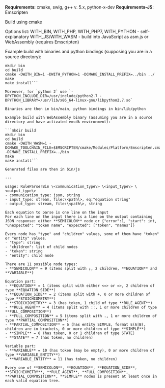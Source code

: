 **Requirements**: cmake, swig, g++ v. 5.x, python-x-dev
**Requirements-JS**: Emscripten

Build using cmake

Options list:
WITH_BIN, WITH_PHP, WITH_PHP7, WITH_PYTHON - self-explanatory
WITH_JS/WITH_WASM - build into JavaScript as asm.js or WebAssembly (requires Emscripten)

Example build with binaries and python bindings (supposing you are in a source directory):

```mkdir build
mkdir bin
cd build
cmake -DWITH_BIN=1 -DWITH_PYTHON=1 -DCMAKE_INSTALL_PREFIX=../bin ../
make
make install```

Moreover, for `python 2` use `-DPYTHON_INCLUDE_DIR=/usr/include/python2.7 -DPYTHON_LIBRARY=/usr/lib/x86_64-linux-gnu/libpython2.7.so`

Binaries are then in bin/main, python bindings in bin/lib/python

Example build with WebAssembly binary (assuming you are in a source directory and have activated emsdk environment):

```mkdir build
mkdir bin
cd build
cmake -DWITH_WASM=1 -DCMAKE_TOOLCHAIN_FILE=$EMSCRIPTEN/cmake/Modules/Platform/Emscripten.cmake -DCMAKE_INSTALL_PREFIX=../bin
make
make install```

Generated files are then in bin/js

---

usage: RuleParserBin \<communication_type\> \<input_type\> \<output_type\>
- communication_type: json, string
- input_type: stream, file:\<path\>, eq:"equation string"
- output_type: stream, file:\<path\>, string

Each equation to parse is one line on the input  
For each line on the input there is a line on the output containing JSON response: either **SEMICOLON** node or {"error":1, "start": int, "unexpected": "token name", "expected": ["token", "names"]}

Every node has "type" and "children" values, some of them have "token" or "entity" values.
- "type": string
- "children": list of child nodes
- "token": string
- "entity": child node

There are 11 possible node types:
- **SEMICOLON** = 9 (items split with ;, 2 children, **EQUATION** and **VARIABLE**)

Equation part:
- **EQUATION** = 1 (items split with either <=> or =>, 2 children of type **EQUATION_SIDE**)
- **EQUATION_SIDE** = 2 (items split with +, 0 or more children of type **STOICHIOMETRY**)
- **STOICHIOMETRY** = 3 (has token, 1 child of type **RULE_AGENT**)
- **RULE_AGENT** = 4 (items split with ::, 1 or more children of type **FULL_COMPOSITION**)
- **FULL_COMPOSITION** = 5 (items split with ., 1 or more children of type **PARTIAL_COMPOSITION**)
- **PARTIAL_COMPOSITION** = 6 (has entity SIMPLE, format E(A|B), children are in brackets, 0 or more children of type **SIMPLE**)
- **SIMPLE** = 8 (has token, 0 or 1 children of type STATE)
- **STATE** = 7 (has token, no children)

Variable part:
- **VARIABLE** = 10 (has token (may be empty), 0 or more children of type **VARIABLE_ENTITY**)
- **VARIABLE_ENTITY** = 11 (has token, no children)

Every one of **SEMICOLON**, **EQUATION**, **EQUATION_SIDE**, **STOICHIOMETRY**, **RULE_AGENT**, **FULL_COMPOSITION**, **PARTIAL_COMPOSITION**, **SIMPLE** nodes is present at least once in each valid equation tree.
